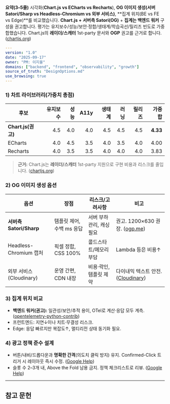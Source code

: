 ﻿**요약(3–5줄)**
시각화(**Chart.js vs ECharts vs Recharts**), **OG 이미지 생성(서버 Satori/Sharp vs Headless-Chromium vs 외부 서비스)**, **집계 위치(BE vs FE vs Edge)**를 비교했습니다. **Chart.js + 서버측 Satori(OG)** + **집계는 백엔드 워커** 구성을 권고합니다. 평가는 유지보수/성능/보안·정합/생태계/학습곡선/릴리즈 빈도로 가중합했습니다. Chart.js의 **레이더/스캐터** 1st-party 문서와 **OGP** 권고를 근거로 합니다. ([chartjs.org][2])

```yaml
---
version: "1.0"
date: "2025-09-17"
owner: "PM: 이지율"
domains: ["backend", "frontend", "observability", "growth"]
source_of_truth: "DesignOptions.md"
use_browsing: true
---
```

### 1) 차트 라이브러리(가중치 총점)

| 후보               | 유지보수 | 성능 | A11y | 생태계 | 러닝 | 릴리즈 | **가중 합** |
| ------------------ | ------: | ---: | ---: | ----: | ---: | ----: | ---------: |
| **Chart.js(권고)** |   4.5   | 4.0  |  4.0 |   4.5 | 4.5  |  4.5  | **4.33**   |
| ECharts            |   4.0   | 4.5  |  3.5 |   4.0 | 3.5  |  4.0  | 4.00       |
| Recharts           |   4.0   | 3.5  |  3.5 |   4.0 | 4.0  |  4.0  | 3.83       |

> **근거:** Chart.js는 **레이더/스캐터** 1st-party 지원으로 구현 비용과 리스크를 줄입니다. ([chartjs.org][2])

### 2) OG 이미지 생성 옵션

| 옵션                     | 장점                         | 리스크/고려사항          | 비고                       |
| ------------------------ | ---------------------------- | ------------------------ | -------------------------- |
| **서버측 Satori/Sharp**  | 템플릿 제어, 수백 ms 응답    | 서버 부하 관리, 캐싱 필요 | 권고. 1200×630 권장. ([ogp.me][6]) |
| Headless-Chromium 캡처   | 픽셀 정합, CSS 100%          | 콜드스타트/메모리 부담   | Lambda 등은 비용↑          |
| 외부 서비스(Cloudinary) | 운영 간편, CDN 내장          | 비용·락인, 템플릿 제약    | 다이내믹 텍스트 안전. ([Cloudinary][5]) |

### 3) 집계 위치 비교

* **백엔드 워커(권고):** 일관성/보안/추적 용이, OTel로 계산·응답 모두 계측. ([opentelemetry-python-contrib][3])
* 프런트엔드: 지연↓이나 치트·무결성 리스크.
* Edge: 응답 빠르지만 복잡도↑, 멀티리전 상태 동기화 필요.

### 4) 광고 정책 준수 설계

* 버튼/내비/드롭다운과 **명확한 간격**(의도치 클릭 방지) 유지. Confirmed-Click 트리거 시 레이아웃 즉시 수정. ([Google Help][4])
* 슬롯 수 2–3개 내, Above the Fold 남용 금지. 정책 체크리스트로 리뷰. ([Google Help][4])

---

## 참고 문헌

[2]: https://www.chartjs.org/docs/latest/charts/radar.html "Radar Chart"  
[3]: https://opentelemetry-python-contrib.readthedocs.io/en/latest/instrumentation/fastapi/fastapi.html "OpenTelemetry FastAPI Instrumentation"  
[4]: https://support.google.com/adsense/answer/1346295 "Ad placement policies - Google AdSense Help"  
[5]: https://cloudinary.com/blog/generating-dynamic-social-og-images "Generating Dynamic Social OG Images With Cloudinary"  
[6]: https://ogp.me/ "The Open Graph protocol"
